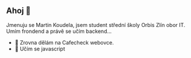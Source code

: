 ## Ahoj 👋

Jmenuju se Martin Koudela, jsem student střední školy Orbis Zlín obor IT.
Umím frondend a právě se učím backend...

- 🔭 Zrovna dělám na Cafecheck webovce.
- 🌱 Učím se javascript
